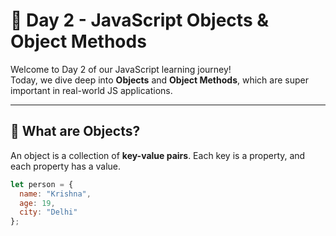 # 📘 Day 2 - JavaScript Objects & Object Methods

Welcome to Day 2 of our JavaScript learning journey!  
Today, we dive deep into **Objects** and **Object Methods**, which are super important in real-world JS applications.

---

## 🧠 What are Objects?

An object is a collection of **key-value pairs**. Each key is a property, and each property has a value.

```js
let person = {
  name: "Krishna",
  age: 19,
  city: "Delhi"
};
